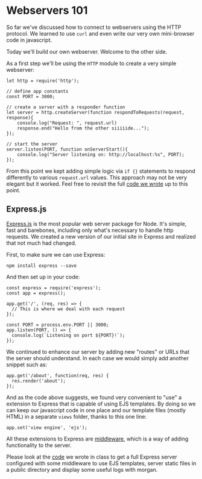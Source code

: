 # Webservers 101

So far we've discussed how to connect to webservers using the HTTP protocol.   We learned to use `curl` and even write our very own mini-browser code in javascript.

Today we'll build our own webserver.   Welcome to the other side.

As a first step we'll be using the `HTTP` module to create a very simple webserver:

```
let http = require('http');

// define app constants
const PORT = 3000;

// create a server with a responder function
let server = http.createServer(function respondToRequests(request, response){
    console.log("Request: ", request.url)
    response.end("Hello from the other siiiiide...");
});

// start the server
server.listen(PORT, function onServerStart(){
    console.log("Server listening on: http://localhost:%s", PORT);
});
```

From this point we kept adding simple logic via `if {}` statements to respond differently to various `request.url` values.  This approach may not be very elegant but it worked.  Feel free to revisit the full [code we wrote](https://github.com/jugonzal/lhl-lectures/tree/master/w2d2-webservers-101/code/basic.js) up to this point.

## Express.js

[Express.js](http://expressjs.com) is the most popular web server package for Node. It's simple, fast and barebones, including only what's necessary to handle http requests. We created a new version of our initial site in Express and realized that not much had changed. 

First, to make sure we can use Express:

`npm install express --save`

And then set up in your code:

```
const express = require('express');
const app = express();

app.get('/', (req, res) => {
  // This is where we deal with each request
});

const PORT = process.env.PORT || 3000;
app.listen(PORT, () => {
  console.log(`Listening on port ${PORT}!`);
});
```

We continued to enhance our server by adding new "routes" or URLs that the server should understand.  In each case we would simply add another snippet such as:

```
app.get('/about', function(req, res) {
  res.render('about');
});
```

And as the code above suggests, we found very convenient to "use" a extension to Express that is capable of using EJS templates.  By doing so we can keep our javascript code in one place and our template files (mostly HTML) in a separate `views` folder, thanks to this one line:
```
app.set('view engine', 'ejs');
```

All these extensions to Express are [middleware](http://expressjs.com/en/guide/using-middleware.html), which is a way of adding functionality to the server.  

Please look at the [code](https://github.com/jugonzal/lhl-lectures/tree/master/w2d2-webservers-101/code) we wrote in class to get a full Express server configured with some middleware to use EJS templates, server static files in a public directory and display some useful logs with morgan.